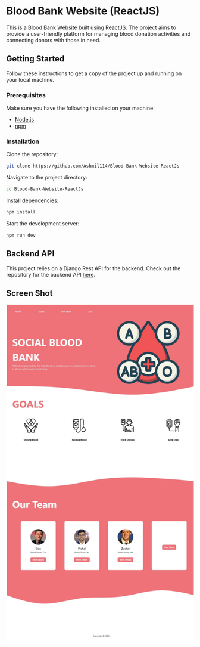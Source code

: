 # Blood Bank Website (ReactJS)


This is a Blood Bank Website built using ReactJS. The project aims to provide a user-friendly platform for managing blood donation activities and connecting donors with those in need.
<!-- ![Image_Name](link) -->
## Getting Started

Follow these instructions to get a copy of the project up and running on your local machine.

### Prerequisites

Make sure you have the following installed on your machine:

- [Node.js](https://nodejs.org/)
- [npm](https://www.npmjs.com/)

### Installation

Clone the repository:

```bash
git clone https://github.com/Ashmil114/Blood-Bank-Website-ReactJs
```
Navigate to the project directory:

```bash
cd Blood-Bank-Website-ReactJs
```
Install dependencies:

```bash
npm install
```
Start the development server:
```bash
npm run dev
```
## Backend API
This project relies on a Django Rest API for the backend. Check out the repository for the backend API [here](https://github.com/Ashmil114/Blood-Bank-Website-Django-Rest-API).

## Screen Shot
![alt text](https://github.com/Ashmil114/Blood-Bank-Website-ReactJs/blob/main/Screenshots/home.jpeg?raw=true)

